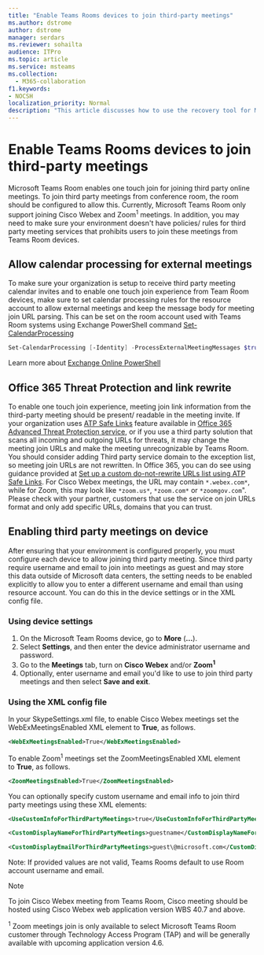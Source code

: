 ```yaml
---
title: "Enable Teams Rooms devices to join third-party meetings"
ms.author: dstrome
author: dstrome
manager: serdars
ms.reviewer: sohailta
audience: ITPro
ms.topic: article
ms.service: msteams
ms.collection: 
  - M365-collaboration
f1.keywords:
- NOCSH
localization_priority: Normal
description: "This article discusses how to use the recovery tool for Microsoft Teams Rooms, which you would use to bring an out of date system into a supported state."
---
```


# Enable Teams Rooms devices to join third-party meetings

Microsoft Teams Room enables one touch join for joining third party online meetings. To join third party meetings from conference room, the room should be configured to allow this. Currently, Microsoft Teams Room only support joining Cisco Webex and Zoom<sup>1</sup> meetings. In addition, you may need to make sure your environment doesn't have policies/ rules for third party meeting services that prohibits users to join these meetings from Teams Room devices.

## Allow calendar processing for external meetings

To make sure your organization is setup to receive third party meeting calendar invites and to enable one touch join experience from Team Room devices, make sure to set calendar processing rules for the resource account to allow external meetings and keep the message body for meeting join URL parsing. This can be set on the room account used with Teams Room systems using Exchange PowerShell command [Set-CalendarProcessing](https://docs.microsoft.com/powershell/module/exchange/set-calendarprocessing?view=exchange-ps.)

```powershell
Set-CalendarProcessing [-Identity] -ProcessExternalMeetingMessages $true -DeleteComments $false -DeleteSubject $false
```

Learn more about [Exchange Online PowerShell](https://docs.microsoft.com/powershell/exchange/exchange-online-powershell?view=exchange-ps)

## Office 365 Threat Protection and link rewrite

To enable one touch join experience, meeting join link information from the third-party meeting should be present/ readable in the meeting invite. If your organization uses [ATP Safe Links](https://docs.microsoft.com/microsoft-365/security/office-365-security/atp-safe-links) feature available in [Office 365 Advanced Threat Protection service](https://docs.microsoft.com/office365/servicedescriptions/office-365-advanced-threat-protection-service-description?redirectedfrom=MSDN#safe-links), or if you use a third party solution that scans all incoming and outgoing URLs for threats, it may change the meeting join URLs and make the meeting unrecognizable by Teams Room. You should consider adding Third party service domain to the exception list, so meeting join URLs are not rewritten. In Office 365, you can do see using guidance provided at [Set up a custom do-not-rewrite URLs list using ATP Safe Links](https://docs.microsoft.com/microsoft-365/security/office-365-security/set-up-a-custom-do-not-rewrite-urls-list-with-atp?view=o365-worldwide). For Cisco Webex meetings, the URL may contain `*.webex.com*`, while for Zoom, this may look like `*zoom.us*`, `*zoom.com*` or `*zoomgov.com`". Please check with your partner, customers that use the service on join URLs format and only add specific URLs, domains that you can trust.

## Enabling third party meetings on device

After ensuring that your environment is configured properly, you must configure each device to allow joining third party meeting. Since third party require username and email to join into meetings as guest and may store this data outside of Microsoft data centers, the setting needs to be enabled explicitly to allow you to enter a different username and email than using resource account. You can do this in the device settings or in the XML config file.

### Using device settings

1. On the Microsoft Team Rooms device, go to **More** (**\...**).
2. Select **Settings**, and then enter the device administrator username and password.
3. Go to the **Meetings** tab, turn on **Cisco Webex** and/or **Zoom<sup>1</sup>**
4. Optionally, enter username and email you'd like to use to join third party meetings and then select **Save and exit**.

### Using the XML config file

In your SkypeSettings.xml file, to enable Cisco Webex meetings set the WebExMeetingsEnabled XML element to **True**, as follows.

```xml
<WebExMeetingsEnabled>True</WebExMeetingsEnabled>
```

To enable Zoom<sup>1</sup> meetings set the ZoomMeetingsEnabled XML element to **True**, as follows.

```xml
<ZoomMeetingsEnabled>True</ZoomMeetingsEnabled>
```

You can optionally specify custom username and email info to join third party meetings using these XML elements:

```xml
<UseCustomInfoForThirdPartyMeetings>true</UseCustomInfoForThirdPartyMeetings>

<CustomDisplayNameForThirdPartyMeetings>guestname</CustomDisplayNameForThirdPartyMeetings>

<CustomDisplayEmailForThirdPartyMeetings>guest\@microsoft.com</CustomDisplayEmailForThirdPartyMeetings>
```

Note: If provided values are not valid, Teams Rooms default to use Room account username and email.

> [!NOTE]
> To join Cisco Webex meeting from Teams Room, Cisco meeting should be hosted using Cisco Webex web application version WBS 40.7 and above.

<sup>1</sup> Zoom meetings join is only available to select Microsoft Teams Room customer through Technology Access Program (TAP) and will be generally available with upcoming application version 4.6.
